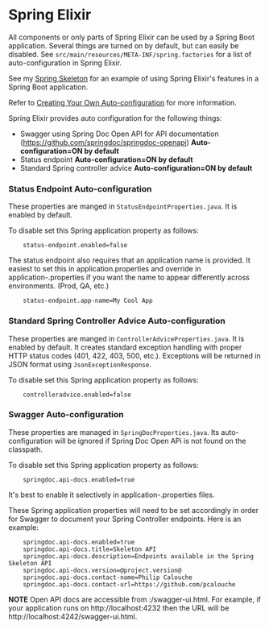 # Spring Elixir

All components or only parts of Spring Elixir can be used by a Spring Boot application. Several things are turned on by default, but
can easily be disabled.  See `src/main/resources/META-INF/spring.factories` for a list of auto-configuration in Spring Elixir.

See my [Spring Skeleton](https://github.com/pcalouche/spring-skeleton) for an example of using Spring Elixir's features in a Spring
Boot application.

Refer to [Creating Your Own Auto-configuration](https://docs.spring.io/spring-boot/docs/current/reference/html/boot-features-developing-auto-configuration.html) for
more information.

Spring Elixir provides auto configuration for the following things:

- Swagger using Spring Doc Open API for API documentation (https://github.com/springdoc/springdoc-openapi) **Auto-configuration=ON by default**
- Status endpoint **Auto-configuration=ON by default**
- Standard Spring controller advice **Auto-configuration=ON by default**

### Status Endpoint Auto-configuration

These properties are manged in `StatusEndpointProperties.java`.  It is enabled by default.

To disable set this Spring application property as follows:

        status-endpoint.enabled=false

The status endpoint also requires that an application name is provided. It easiest to set this in application.properties and override in
application-<environment>.properties if you want the name to appear differently across environments. (Prod, QA, etc.)

        status-endpoint.app-name=My Cool App

### Standard Spring Controller Advice Auto-configuration

These properties are manged in `ControllerAdviceProperties.java`. It is enabled by default. It creates standard exception handling
with proper HTTP status codes (401, 422, 403, 500, etc.).  Exceptions will be returned in JSON format using `JsonExceptionResponse`.

To disable set this Spring application property as follows:

        controlleradvice.enabled=false

### Swagger Auto-configuration

These properties are managed in `SpringDocProperties.java`.  Its auto-configuration will be ignored if
Spring Doc Open APi is not found on the classpath.

To disable set this Spring application property as follows:

        springdoc.api-docs.enabled=true

It's best to enable it selectively in application-<environment>.properties files.

These Spring application properties will need to be set accordingly in order for Swagger to document your Spring Controller endpoints.
Here is an example:

        springdoc.api-docs.enabled=true
        springdoc.api-docs.title=Skeleton API
        springdoc.api-docs.description=Endpoints available in the Spring Skeleton API
        springdoc.api-docs.version=@project.version@
        springdoc.api-docs.contact-name=Philip Calouche
        springdoc.api-docs.contact-url=https://github.com/pcalouche

**NOTE** Open API docs are accessible from <HOST>:<PORT>/swagger-ui.html. For example, if your application runs on
http://localhost:4232 then the URL will be http://localhost:4242/swagger-ui.html.
